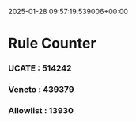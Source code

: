 2025-01-28 09:57:19.539006+00:00
# Rule Counter 
 ### UCATE : 514242

 ### Veneto : 439379

 ### Allowlist : 13930